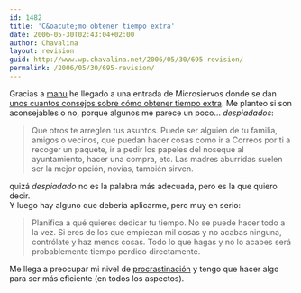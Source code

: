 ```yaml
---
id: 1482
title: 'C&oacute;mo obtener tiempo extra'
date: 2006-05-30T02:43:04+02:00
author: Chavalina
layout: revision
guid: http://www.wp.chavalina.net/2006/05/30/695-revision/
permalink: /2006/05/30/695-revision/
---
```

Gracias a <a href="http://proletarium.org/" target="_blank">manu</a> he llegado a una entrada de Microsiervos donde se dan <a href="http://www.microsiervos.com/archivo/mundoreal/como-obtener-tiempo-extra.html" target="_blank">unos cuantos consejos sobre c&oacute;mo obtener tiempo extra</a>. Me planteo si son aconsejables o no, porque algunos me parece un poco&#8230; _despiadados_:

> Que otros te arreglen tus asuntos. Puede ser alguien de tu familia, amigos o vecinos, que puedan hacer cosas como ir a Correos por ti a recoger un paquete, ir a pedir los papeles del noseque al ayuntamiento, hacer una compra, etc. Las madres aburridas suelen ser la mejor opci&oacute;n, novias, tambi&eacute;n sirven.

quiz&aacute; _despiadado_ no es la palabra m&aacute;s adecuada, pero es la que quiero decir.  
Y luego hay alguno que deber&iacute;a aplicarme, pero muy en serio: 

> Planifica a qu&eacute; quieres dedicar tu tiempo. No se puede hacer todo a la vez. Si eres de los que empiezan mil cosas y no acabas ninguna, contr&oacute;late y haz menos cosas. Todo lo que hagas y no lo acabes ser&aacute; probablemente tiempo perdido directamente.

Me llega a preocupar mi nivel de <a href="http://chavalina.net/comentar.php?idpost=603" target="_blank">procrastinaci&oacute;n</a> y tengo que hacer algo para ser m&aacute;s eficiente (en todos los aspectos).